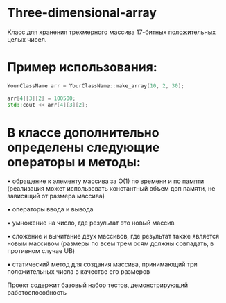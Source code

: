 # Three-dimensional-array
Kласс для хранения трехмерного массива 17-битных положительных целых чисел.

# Пример использования:
```c++
YourClassName arr = YourClassName::make_array(10, 2, 30);

arr[4][3][2] = 100500;
std::cout << arr[4][3][2];
```
# В классе дополнительно определены следующие операторы и методы:

• обращение к элементу массива за O(1) по времени и по памяти (реализация может использовать константный объем доп памяти, не зависящий от размера массива)

• операторы ввода и вывода

• умножение на число, где результат это новый массив

• сложение и вычитание двух массивов, где результат также является новым массивом (размеры по всем трем осям должны совпадать, в противном случае UB)

• статический метод для создания массива, принимающий три положительных числа в качестве его размеров

Проект содержит базовый набор тестов, демонстрирующий работоспособность
